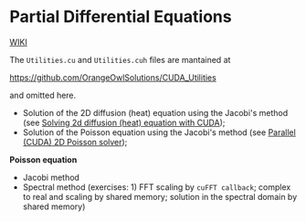 # Partial Differential Equations

[WIKI](https://github.com/OrangeOwlSolutions/PDEs/wiki)

The ```Utilities.cu``` and ```Utilities.cuh``` files are mantained at

https://github.com/OrangeOwlSolutions/CUDA_Utilities

and omitted here.

- Solution of the 2D diffusion (heat) equation using the Jacobi's method (see [Solving 2d diffusion (heat) equation with CUDA](http://stackoverflow.com/questions/11994679/solving-2d-diffusion-equation-with-cuda/29003245#29003245)); 
- Solution of the Poisson equation using the Jacobi's method (see [Parallel (CUDA) 2D Poisson solver](http://stackoverflow.com/questions/13347265/parallel-cuda-2d-poisson-solver/29106349#29106349));

**Poisson equation**

- Jacobi method
- Spectral method (exercises: 1) FFT scaling by ```cuFFT callback```; complex to real and scaling by shared memory; solution in the spectral domain by shared memory)
